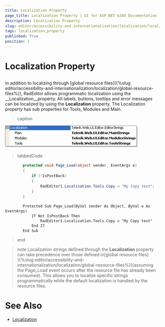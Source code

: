 ```yaml
---
title: Localization Property
page_title: Localization Property | UI for ASP.NET AJAX Documentation
description: Localization Property
slug: editor/accessibility-and-internationalization/localization/localization-property
tags: localization,property
published: True
position: 1
---
```


# Localization Property



## 

In addition to localizing through [global resource files]({%slug editor/accessibility-and-internationalization/localization/global-resource-files%}), RadEditor allows programmatic localization using the __Localization__property. All labels, buttons, tooltips and error messages can be localized by using the __Localization__ property. The Localization property has sub properties for Tools, Modules and Main.
>caption 

![](images/editor-localization007.png)

>tabbedCode

````C#
		protected void Page_Load(object sender, EventArgs e)
		{
			if (!IsPostBack)
			{
				RadEditor1.Localization.Tools.Copy = "My Copy text";
			}
		} 
````



````VB.NET
		Protected Sub Page_Load(ByVal sender As Object, ByVal e As EventArgs)
			If Not IsPostBack Then
				RadEditor1.Localization.Tools.Copy = "My Copy text"
			End If
		End Sub
````


>end

>note Localization strings defined through the __Localization__ property can take precedence over those defined in[global resource files]({%slug editor/accessibility-and-internationalization/localization/global-resource-files%})(assuming the Page_Load event occurs after the resource file has already been consumed). This allows you to localize specific strings programmatically while the default localization is handled by the resource files.
>


# See Also

 * [Localization](http://demos.telerik.com/aspnet/prometheus/Editor/Examples/Localization/DefaultCS.aspx)
